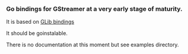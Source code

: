 ### Go bindings for GStreamer at a very early stage of maturity.

It is based on [GLib bindings](https://github.com/ziutek/glib)

It should be goinstalable.

There is no documentation at this moment but see examples directory.
